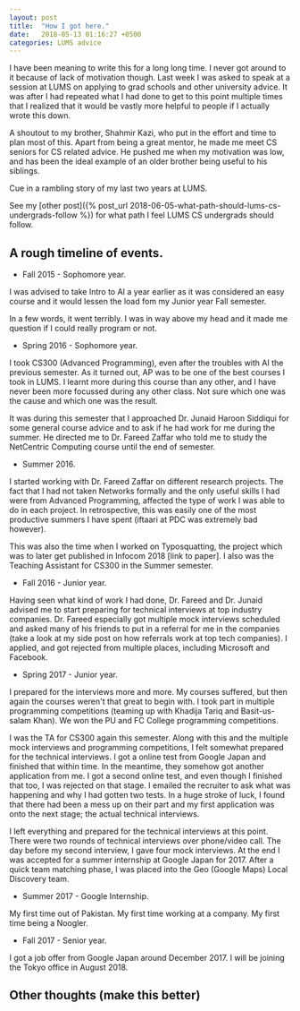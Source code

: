 ```yaml
---
layout: post
title:  "How I got here."
date:   2018-05-13 01:16:27 +0500
categories: LUMS advice 
---
```


I have been meaning to write this for a long long time. I never got around to it because of lack of motivation though. Last week I was asked to speak at a session at LUMS on applying to grad schools and other university advice. It was after I had repeated what I had done to get to this point multiple times that I realized that it would be vastly more helpful to people if I actually wrote this down. 

A shoutout to my brother, Shahmir Kazi, who put in the effort and time to plan most of this. Apart from being a great mentor, he made me meet CS seniors for CS related advice. He pushed me when my motivation was low, and has been the ideal example of an older brother being useful to his siblings.

Cue in a rambling story of my last two years at LUMS. 

See my [other post]({% post_url 2018-06-05-what-path-should-lums-cs-undergrads-follow %}) for what path I feel LUMS CS undergrads should follow.

<h2> A rough timeline of events. </h2>

* Fall 2015 - Sophomore year.

 I was advised to take Intro to AI a year earlier as it was considered an easy course and it would lessen the load fom my Junior year Fall semester. 

 In a few words, it went terribly. I was in way above my head and it made me question if I could really program or not.

* Spring 2016 - Sophomore year.

 I took CS300 (Advanced Programming), even after the troubles with AI the previous semester. As it turned out, AP was to be one of the best courses I took in LUMS. I learnt more during this course than any other, and I have never been more focussed during any other class. Not sure which one was the cause and which one was the result.

 It was during this semester that I approached Dr. Junaid Haroon Siddiqui for some general course advice and to ask if he had work for me during the summer. He directed me to Dr. Fareed Zaffar who told me to study the NetCentric Computing course until the end of semester.

* Summer 2016.
 
 I started working with Dr. Fareed Zaffar on different research projects. The fact that I had not taken Networks formally and the only useful skills I had were from Advanced Programming, affected the type of work I was able to do in each project. In retrospective, this was easily one of the most productive summers I have spent (iftaari at PDC was extremely bad however). 

 This was also the time when I worked on Typosquatting, the project which was to later get published in Infocom 2018 [link to paper]. I also was the Teaching Assistant for CS300 in the Summer semester.

* Fall 2016 - Junior year.
 
 Having seen what kind of work I had done, Dr. Fareed and Dr. Junaid advised me to start preparing for technical interviews at top industry companies. Dr. Fareed especially got multiple mock interviews scheduled and asked many of his friends to put in a referral for me in the companies (take a look at my side post on how referrals work at top tech companies). I applied, and got rejected from multiple places, including Microsoft and Facebook. 

* Spring 2017 - Junior year.

 I prepared for the interviews more and more. My courses suffered, but then again the courses weren't that great to begin with. I took part in multiple programming competitions (teaming up with Khadija Tariq and Basit-us-salam Khan). We won the PU and FC College programming competitions.

 I was the TA for CS300 again this semester. Along with this and the multiple mock interviews and programming competitions, I felt somewhat prepared for the technical interviews. I got a online test from Google Japan and finished that within time. In the meantime, they somehow got another application from me. I got a second online test, and even though I finished that too, I was rejected on that stage. I emailed the recruiter to ask what was happening and why I had gotten two tests. In a huge stroke of luck, I found that there had been a mess up on their part and my first application was onto the next stage; the actual technical interviews.

 I left everything and prepared for the technical interviews at this point. There were two rounds of technical interviews over phone/video call. The day before my second interview, I gave four mock interviews. At the end I was accepted for a summer internship at Google Japan for 2017. After a quick team matching phase, I was placed into the Geo (Google Maps) Local Discovery team.

* Summer 2017 - Google Internship.

 My first time out of Pakistan. My first time working at a company. My first time being a Noogler.

 * Fall 2017 - Senior year.
 
 I got a job offer from Google Japan around December 2017. I will be joining the Tokyo office in August 2018.

<h2> Other thoughts (make this better) </h2>




 
